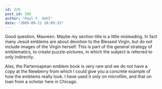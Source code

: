 ```yaml
---
id: 228
post_id: 388
author: "Paul F. Gehl"
date: "2009-09-21 20:09:33"
---
```

Good question, Maureen. Maybe my section title is a little misleading. In fact many Jesuit emblems are about devotion to the Blessed Virgin, but do not include images of the Virgin herself. This is part of the general strategy of emblematics, to create puzzle-pictures, in which the subject is referred to only indirectly. 




Alas, the Partenoapean emblem book is very rare and we do not have a copy at the Newberry from which I could give you a concrete example of how the emblems really look. I have used it only on microfilm, and that on loan from a scholar here in Chicago.
